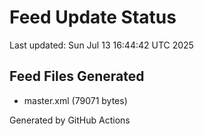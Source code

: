 # Feed Update Status
Last updated: Sun Jul 13 16:44:42 UTC 2025

## Feed Files Generated
- master.xml (79071 bytes)

Generated by GitHub Actions

